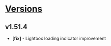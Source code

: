 # [Versions](https://github.com/Tracktor/design-system/releases)

## v1.51.4
- **[fix]** - Lightbox loading indicator improvement
